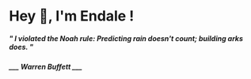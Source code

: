 <h1 title="head"> Hey 👋, I'm Endale !</h1>

**<h5><i>" I violated the Noah rule: Predicting rain doesn't count; building arks does. "</i></h5>**

*<b>___ Warren Buffett ___</b>*
